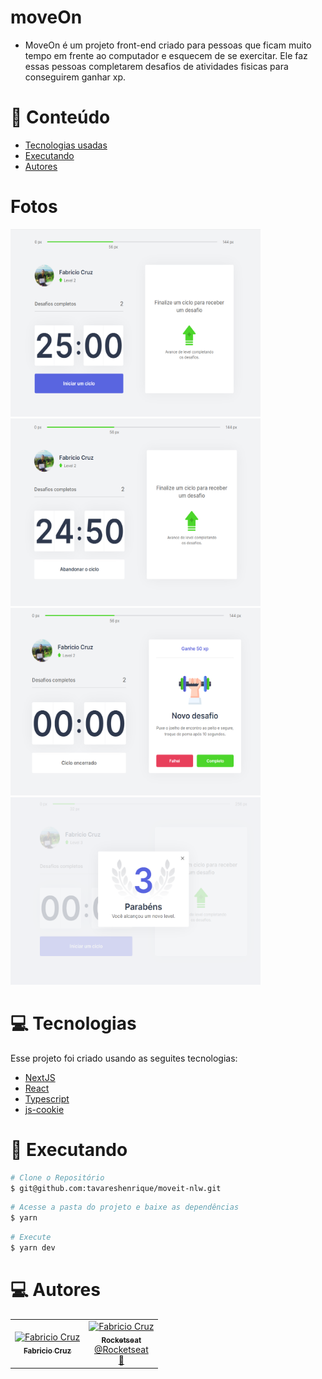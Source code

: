 # moveOn
- MoveOn é um projeto front-end criado para pessoas que ficam muito tempo em frente ao computador e esquecem de se exercitar. Ele faz essas pessoas completarem desafios de atividades fisicas para conseguirem ganhar xp. 

# :pushpin: Conteúdo
  - [Tecnologias usadas](#computer-tecnologias)
  - [Executando](#construction_worker-executando)
  - [Autores](#computer-autores)
# Fotos
<div>
  <img src="https://github.com/Fabriciocruzc/moveOn/blob/main/moveOn-next/public/screenshots/home.PNG" width="400" height="300"/>
  <img src="https://github.com/Fabriciocruzc/moveOn/blob/main/moveOn-next/public/screenshots/IniciarTempo.PNG" width="400" height="300"/>
  <img src="https://github.com/Fabriciocruzc/moveOn/blob/main/moveOn-next/public/screenshots/Desafio.PNG" width="400" height="300" />
  <img src="https://github.com/Fabriciocruzc/moveOn/blob/main/moveOn-next/public/screenshots/Level%20Up.PNG" width="400" height="300" />
</div>

# :computer: Tecnologias
  Esse projeto foi criado usando as seguites tecnologias:
  - [NextJS](https://github.com/vercel/next.js/)
  - [React](https://reactjs.org/)
  - [Typescript](https://www.typescriptlang.org/)
  - [js-cookie](https://github.com/js-cookie/js-cookie)

# :construction_worker: Executando

```bash
# Clone o Repositório
$ git@github.com:tavareshenrique/moveit-nlw.git
```

```bash
# Acesse a pasta do projeto e baixe as dependências
$ yarn
```

```bash
# Execute
$ yarn dev
```
# :computer: Autores

<table>
  <tr>
    <td align="center">
      <a href="https://github.com/Fabriciocruzc">
        <img src="https://avatars.githubusercontent.com/u/32718377?v=4" width="125px;" alt="Fabricio Cruz"/>
        <br />
        <sub>
          <b>Fabricio Cruz</b>
        </sub>
    </td>
    <td align="center">
      <a href="https://github.com/Fabriciocruzc">
        <img src="https://avatars0.githubusercontent.com/u/28929274?s=200&v=4" width="100px;" alt="Fabricio Cruz"/>
        <br />
        <sub>
          <b>Rocketseat</b>
        </sub>
       </a>
       <br />
       <a href="https://github.com/Rocketseat" title="Linkedin">@Rocketseat</a>
       <br />
       <a href="https://github.com/tavareshenrique/fastfeet-api/commits?author=tavareshenrique" title="Creators">🚀</a>
    </td>
  </tr>
</table>

